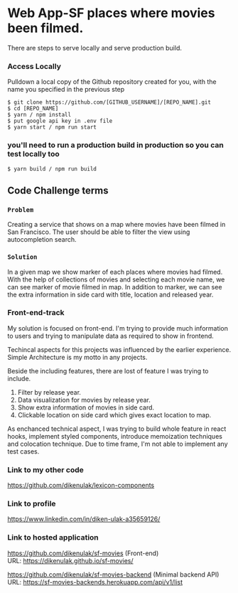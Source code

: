 # Web App-SF places where movies been filmed.

There are steps to serve locally and serve production build.

### Access Locally

Pulldown a local copy of the Github repository created for you, with the name you specified in the previous step
```
$ git clone https://github.com/[GITHUB_USERNAME]/[REPO_NAME].git
$ cd [REPO_NAME]
$ yarn / npm install
$ put google api key in .env file
$ yarn start / npm run start
```

### you'll need to run a production build in production so you can test locally too

```
$ yarn build / npm run build
```


## Code Challenge terms

### `Problem`
 Creating a service that shows on a map where movies have been filmed in San Francisco. The user should be able to filter the view using autocompletion search.

### `Solution`
 In a given map we show marker of each places where movies had filmed. With the help of collections of movies and selecting each movie name, we can see marker of movie filmed in map. In addition to marker, we can see the extra information in side card with title, location and released year.

### Front-end-track
  My solution is focused on front-end. I'm trying to provide much information to users and trying to manipulate data as required to show in frontend. 

  Techincal aspects for this projects was influenced by the earlier experience. Simple Architecture is my motto in any projects. 

  Beside the including features, there are lost of feature I was trying to include. 
  1. Filter by release year.
  2. Data visualization for movies by release year.
  3. Show extra information of movies in side card.
  4. Clickable location on side card which gives exact location to map.

  As enchanced technical aspect, I was trying to build whole feature in react hooks, implement styled components, introduce memoization techniques and colocation technique. Due to time frame, I'm not able to implement any test cases.

  ### Link to my other code
  https://github.com/dikenulak/lexicon-components

  ### Link to profile
  https://www.linkedin.com/in/diken-ulak-a35659126/

  ### Link to hosted application

  https://github.com/dikenulak/sf-movies (Front-end)
  URL: https://dikenulak.github.io/sf-movies/

  https://github.com/dikenulak/sf-movies-backend (Minimal backend API)
  URL: https://sf-movies-backends.herokuapp.com/api/v1/list

